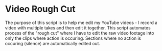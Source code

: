 # Video Rough Cut

The purpose of this script is to help me edit my YouTube videos - I record a video with multiple takes and then edit it together.  This script automates process of the "rough cut" where I have to edit the raw video footage into only the clips where action is occuring.  Sections where no action is occuring (silence) are automatically edited out.